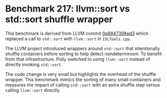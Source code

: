 # Benchmark 217: llvm::sort vs std::sort shuffle wrapper

This benchmark is derived from LLVM commit [0e8847398ed3](https://github.com/llvm/llvm-project/commit/0e8847398ed3d9a9918b3844f1cd652979bcd3d1) which replaced a call to `std::sort` with `llvm::sort` in `ISLTools.cpp`.

The LLVM project introduced wrappers around `std::sort` that intentionally shuffle
containers before sorting to help detect nondeterminism.  To benefit from that
infrastructure, Polly switched to using `llvm::sort` instead of directly invoking
`std::sort`.

The code change is very small but highlights the overhead of the shuffle wrapper.
This benchmark mimics the sorting of many small containers and measures the
impact of calling `std::sort` with an extra shuffle step versus calling
`llvm::sort` directly.
